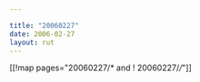 ```yaml
---

title: "20060227"
date: 2006-02-27
layout: rut
---
```


[[!map pages="20060227/* and ! 20060227/*/*"]]

